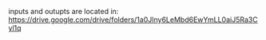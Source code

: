 inputs and outupts are located in:
https://drive.google.com/drive/folders/1a0JIny6LeMbd6EwYmLL0aiJ5Ra3Cyl1q
